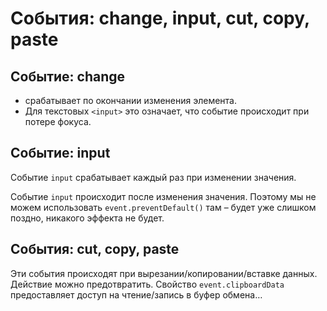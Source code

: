 # События: change, input, cut, copy, paste

## Событие: change

- срабатывает по окончании изменения элемента.
- Для текстовых `<input>` это означает, что событие происходит при потере фокуса.

## Событие: input

Событие `input` срабатывает каждый раз при изменении значения.

Событие `input` происходит после изменения значения.
Поэтому мы не можем использовать `event.preventDefault()` там – будет уже слишком поздно, 
никакого эффекта не будет.

## События: cut, copy, paste

Эти события происходят при вырезании/копировании/вставке данных.
Действие можно предотвратить. 
Свойство `event.clipboardData` предоставляет доступ на чтение/запись в буфер обмена…

